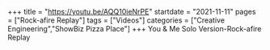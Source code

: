 +++
title = "https://youtu.be/AQQ10ieNrPE"
startdate = "2021-11-11"
pages = ["Rock-afire Replay"]
tags = ["Videos"]
categories = ["Creative Engineering","ShowBiz Pizza Place"]
+++
You & Me Solo Version-Rock-afire Replay
